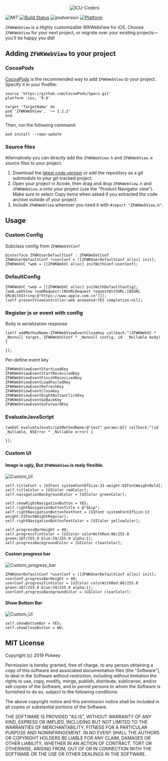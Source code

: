 <p align="center" >
   <img src="https://raw.githubusercontent.com/ICU-Coders/IconLib/master/icon.jpg" alt="ICU-Coders" title="ICU-Coders">
 </p>

![MIT](https://img.shields.io/badge/License-MIT-blue.svg?style=flat)
[![Build Status](https://travis-ci.org/FranLucky/ZFWKWebView.svg?branch=master)](https://travis-ci.org/FranLucky/ZFWKWebView)
![podversion](https://img.shields.io/cocoapods/v/ZFWKWebView.svg)
[![Platform](https://img.shields.io/cocoapods/p/ZFWKWebView.svg?style=flat)](http://cocoadocs.org/docsets/ZFWKWebView)


`ZFWKWebView` is a Highly customizable WKWebView for iOS.
 Choose `ZFWKWebView` for your next project, or migrate over your existing projects—you'll be happy you did!

## Adding `ZFWKWebView` to your project
### CocoaPods
[CocoaPods](http://cocoapods.org) is the recommended way to add `ZFWKWebView` to your project.
Specify it in your Podfile:
```
source 'https://github.com/CocoaPods/Specs.git'
platform :ios, '9.0'

target 'TargetName' do
pod 'ZFWKWebView', '~> 1.2.2'
end
```
Then, run the following command:
```
pod install --repo-update
```
### Source files
Alternatively you can directly add the `ZFWKWebView.h` and `ZFWKWebView.m` source files to your project.
1. Download the [latest code version](https://github.com/ICU-Coders/ZFWKWebView/archive/master.zip) or add the repository as a git submodule to your git-tracked project.
2. Open your project in Xcode, then drag and drop `ZFWKWebView.h` and `ZFWKWebView.m` onto your project (use the "Product Navigator view"). Make sure to select Copy items when asked if you extracted the code archive outside of your project.
3. Include `ZFWKWebView` wherever you need it with `#import "ZFWKWebView.h"`.

##  Usage


### Custom Config
Subclass config from `ZFWKWebVCConf`
```
@interface ZFWKUserDefaultConf : ZFWKWebVCConf
ZFWKUserDefaultConf *userConf = [[ZFWKUserDefaultConf alloc] init];
ZFWKWebVC *web = [[ZFWKWebVC alloc] initWithConf:userConf];
```

###  DefaultConfig
```
ZFWKWebVC *web = [[ZFWKWebVC alloc] initWithDefaultConfig];
[web.webView loadRequest:[NSURLRequest requestWithURL:[NSURL URLWithString:@"https://www.apple.com.cn"]]];
[self presentViewController:web animated:YES completion:nil];
```

### Register js or event with config
Body is serialization response 
```
[self addMethodName:ZFWKWebViewEventCloseKey callback:^(ZFWKWebVC * _Nonnull target, ZFWKWebVCConf * _Nonnull config, id  _Nullable body) {
    
}];
```

Per-define event key
```
ZFWKWebViewEventStartLoadKey 
ZFWKWebViewEventStartRecevicedKey 
ZFWKWebViewEventFinishRecevicedKey 
ZFWKWebViewEventLoadFailedKey 
ZFWKWebViewEventRefreshKey 
ZFWKWebViewEventCloseKey 
ZFWKWebViewEventRightButtonClickKey 
ZFWKWebViewEventGoBackKey 
ZFWKWebViewEventGoForwardKey 
```

### EvaluateJavaScript
```
[webVC evaluateJavaScriptMethodName:@"test" params:@{} callback:^(id _Nullable, NSError * _Nullable error) {
    
}];
```

### Custom UI

#### Image is ugly, But `ZFWKWebView` is realy flexible.

![Custom_UI](https://raw.githubusercontent.com/ICU-Coders/IconLib/master/ZFWKWebView/customUI.jpg)

```
self.titleFont = [UIFont systemFontOfSize:33 weight:UIFontWeightBold];
self.titleColor = [UIColor redColor];
self.navigationBackgroundColor = [UIColor greenColor];

self.showRightNavigationButton = YES;
self.rightNavigationButtonTitle = @"Skip";
self.rightNavigationButtonTextFont = [UIFont systemFontOfSize:13 weight:UIFontWeightRegular];
self.rightNavigationButtonTextColor = [UIColor yellowColor];

self.progressBarHeight = 40;
self.progressTintColor = [UIColor colorWithRed:86/255.0 green:187/255.0 blue:59/255.0 alpha:1];
self.progressBackgroundColor = [UIColor clearColor];

```

#### Custom progress bar

![Custom_progress_bar](https://raw.githubusercontent.com/ICU-Coders/IconLib/master/ZFWKWebView/custom_progress_small.gif)

```
ZFWKUserDefaultConf *userConf = [[ZFWKUserDefaultConf alloc] init];
userConf.progressBarHeight = 40;
userConf.progressTintColor = [UIColor colorWithRed:86/255.0 green:187/255.0 blue:59/255.0 alpha:1];
userConf.progressBackgroundColor = [UIColor clearColor];
```

#### Show Bottom Bar

![Custom_UI](https://raw.githubusercontent.com/ICU-Coders/IconLib/master/ZFWKWebView/bottomBar.jpg)

```
self.showBottomBar = YES;
self.showCloseButton = NO; 
```



## MIT License

Copyright (c) 2019 Pokeey

Permission is hereby granted, free of charge, to any person obtaining a copy
of this software and associated documentation files (the "Software"), to deal
in the Software without restriction, including without limitation the rights
to use, copy, modify, merge, publish, distribute, sublicense, and/or sell
copies of the Software, and to permit persons to whom the Software is
furnished to do so, subject to the following conditions:

The above copyright notice and this permission notice shall be included in all
copies or substantial portions of the Software.

THE SOFTWARE IS PROVIDED "AS IS", WITHOUT WARRANTY OF ANY KIND, EXPRESS OR
IMPLIED, INCLUDING BUT NOT LIMITED TO THE WARRANTIES OF MERCHANTABILITY,
FITNESS FOR A PARTICULAR PURPOSE AND NONINFRINGEMENT. IN NO EVENT SHALL THE
AUTHORS OR COPYRIGHT HOLDERS BE LIABLE FOR ANY CLAIM, DAMAGES OR OTHER
LIABILITY, WHETHER IN AN ACTION OF CONTRACT, TORT OR OTHERWISE, ARISING FROM,
OUT OF OR IN CONNECTION WITH THE SOFTWARE OR THE USE OR OTHER DEALINGS IN THE
SOFTWARE.
